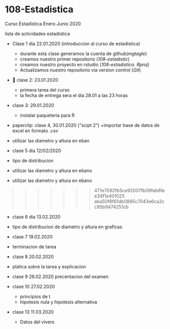 # 108-Estadistica
Curso Estadística Enero Junio 2020

lista de actividades estadistica

+ Clase 1 dia 22.01.2020 (introduccion al curso de estadistica)
   + durante esta clase generamos la cuenta de github(*mgtagle*)
   + creamos nuestro primer repositorio (*108-estadistic*)
   + creamos nuestro proyecto en rstudio (*108-estadistica. Rproj*)
   + Actualizamos nuestro repositorio via version control (*Git*)
   
+ :paperclip: clase 2: 23.01.2020
   + primera tarea del curso
   + la fecha de entrega sera el dia 28.01 a las 23 horas

+ clase 3: 29.01.2020
   + instalar paqueteria para R
     
 + paperclip: clase 4,   30.01.2020 ("scipt 2")
  +importar base de datos de excel en formato *.csv*
  + utilizar las diametro y altura en eban

+ clase 5 dia 12/02/2020
 + tipo de distribucion
 + utilizar las diametro y altura en ebano
 + utilizar las diametro y altura en ebano
>>>>>>> 471e7092fb5ce92007fb09feb8fee34f1e401025
>>>>>>> aba50f8f61db0885c7043e6ca2cc95b9474251cb

 + clase 6 dia 13.02.2020
 + tipo de distribucion de diametro y altura en graficas
 
 + clase 7 19.02.2020 
 + terminacion de tarea
 
 + clase 8 20.02.2020 
 + platica sobre la tarea y explicacion
 
 + clase 9 26.02.2020
 precentacion del examen
 
 + clase 10  27.02.2020
   + principios de t
   + hipotesis nula y hipotesis alternativa
   
 + clase 13 11.03.2020
   + Datos del vivero
   